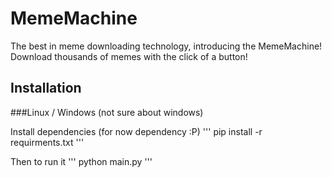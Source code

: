 # MemeMachine

The best in meme downloading technology, introducing the MemeMachine! Download thousands of memes with the click of a button!

## Installation

###Linux / Windows (not sure about windows)

Install dependencies (for now dependency :P)
'''
pip install -r requirments.txt
'''

Then to run it
'''
python main.py
'''

